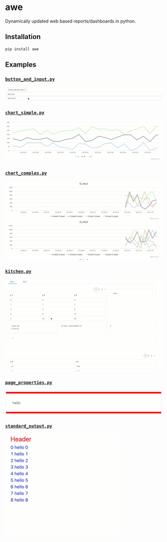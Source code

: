 # awe

Dynamically updated web based reports/dashboards in python.

## Installation
```bash
pip install awe
```

## Examples

### [`button_and_input.py`](examples/button_and_input.py)
![image](docs/images/button_and_input.gif)

### [`chart_simple.py`](examples/chart_simple.py)
![image](docs/images/chart_simple.gif)

### [`chart_complex.py`](examples/chart_complex.py)
![image](docs/images/chart_complex.gif)

### [`kitchen.py`](examples/kitchen.py)
![image](docs/images/kitchen.gif)

### [`page_properties.py`](examples/page_properties.py)
![image](docs/images/page_properties.png)

### [`standard_output.py`](examples/standard_output.py)
![image](docs/images/standard_output.gif)
